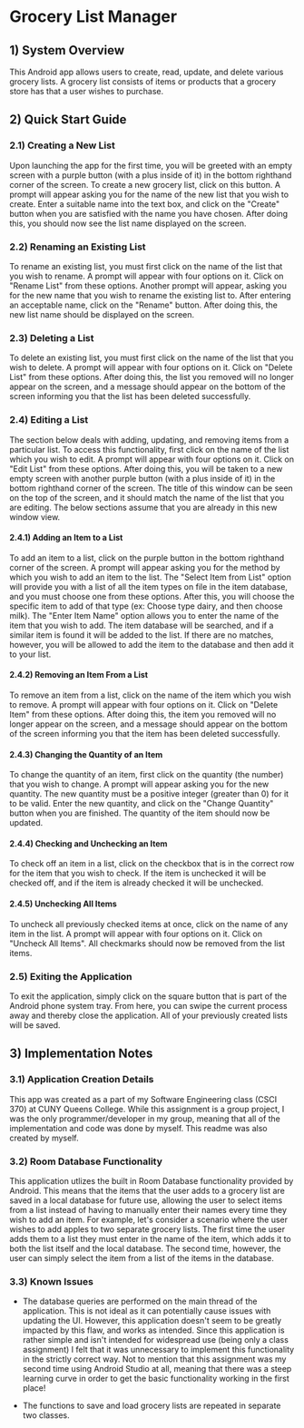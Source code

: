 # Grocery List Manager

## 1) System Overview
This Android app allows users to create, read, update, and delete various grocery lists. A grocery list consists of items or products that a grocery store has that a user wishes to purchase. 

## 2) Quick Start Guide

### 2.1) Creating a New List
Upon launching the app for the first time, you will be greeted with an empty screen with a purple button (with a plus inside of it) in the bottom righthand corner of the screen. To create a new grocery list, click on this button. A prompt will appear asking you for the name of the new list that you wish to create. Enter a suitable name into the text box, and click on the "Create" button when you are satisfied with the name you have chosen. After doing this, you should now see the list name displayed on the screen. 

### 2.2) Renaming an Existing List
To rename an existing list, you must first click on the name of the list that you wish to rename. A prompt will appear with four options on it. Click on "Rename List" from these options. Another prompt will appear, asking you for the new name that you wish to rename the existing list to. After entering an acceptable name, click on the "Rename" button. After doing this, the new list name should be displayed on the screen. 

### 2.3) Deleting a List
To delete an existing list, you must first click on the name of the list that you wish to delete. A prompt will appear with four options on it. Click on "Delete List" from these options. After doing this, the list you removed will no longer appear on the screen, and a message should appear on the bottom of the screen informing you that the list has been deleted successfully. 

### 2.4) Editing a List
The section below deals with adding, updating, and removing items from a particular list. To access this functionality, first click on the name of the list which you wish to edit. A prompt will appear with four options on it. Click on "Edit List" from these options. After doing this, you will be taken to a new empty screen with another purple button (with a plus inside of it) in the bottom righthand corner of the screen. The title of this window can be seen on the top of the screen, and it should match the name of the list that you are editing. The below sections assume that you are already in this new window view.

#### 2.4.1) Adding an Item to a List 
To add an item to a list, click on the purple button in the bottom righthand corner of the screen. A prompt will appear asking you for the method by which you wish to add an item to the list. The "Select Item from List" option will provide you with a list of all the item types on file in the item database, and you must choose one from these options. After this, you will choose the specific item to add of that type (ex: Choose type dairy, and then choose milk). The "Enter Item Name" option allows you to enter the name of the item that you wish to add. The item database will be searched, and if a similar item is found it will be added to the list. If there are no matches, however, you will be allowed to add the item to the database and then add it to your list. 

#### 2.4.2) Removing an Item From a List
To remove an item from a list, click on the name of the item which you wish to remove. A prompt will appear with four options on it. Click on "Delete Item" from these options. After doing this, the item you removed will no longer appear on the screen, and a message should appear on the bottom of the screen informing you that the item has been deleted successfully. 

#### 2.4.3) Changing the Quantity of an Item
To change the quantity of an item, first click on the quantity (the number) that you wish to change. A prompt will appear asking you for the new quantity. The new quantity must be a positive integer (greater than 0) for it to be valid. Enter the new quantity, and click on the "Change Quantity" button when you are finished. The quantity of the item should now be updated. 

#### 2.4.4) Checking and Unchecking an Item
To check off an item in a list, click on the checkbox that is in the correct row for the item that you wish to check. If the item is unchecked it will be checked off, and if the item is already checked it will be unchecked. 

#### 2.4.5) Unchecking All Items 
To uncheck all previously checked items at once, click on the name of any item in the list. A prompt will appear with four options on it. Click on "Uncheck All Items". All checkmarks should now be removed from the list items.

### 2.5) Exiting the Application
To exit the application, simply click on the square button that is part of the Android phone system tray. From here, you can swipe the current process away and thereby close the application. All of your previously created lists will be saved.

## 3) Implementation Notes

### 3.1) Application Creation Details
This app was created as a part of my Software Engineering class (CSCI 370) at CUNY Queens College. While this assignment is a group project, I was the only programmer/developer in my group, meaning that all of the implementation and code was done by myself. This readme was also created by myself. 

### 3.2) Room Database Functionality
This application utlizes the built in Room Database functionality provided by Android. This means that the items that the user adds to a grocery list are saved in a local database for future use, allowing the user to select items from a list instead of having to manually enter their names every time they wish to add an item. For example, let's consider a scenario where the user wishes to add apples to two separate grocery lists. The first time the user adds them to a list they must enter in the name of the item, which adds it to both the list itself and the local database. The second time, however, the user can simply select the item from a list of the items in the database.  

### 3.3) Known Issues
- The database queries are performed on the main thread of the application. This is not ideal as it can potentially cause issues with updating the UI. However, this application doesn't seem to be greatly impacted by this flaw, and works as intended. Since this application is rather simple and isn't intended for widespread use (being only a class assignment) I felt that it was unnecessary to implement this functionality in the strictly correct way. Not to mention that this assignment was my second time using Android Studio at all, meaning that there was a steep learning curve in order to get the basic functionality working in the first place!

- The functions to save and load grocery lists are repeated in separate two classes. 